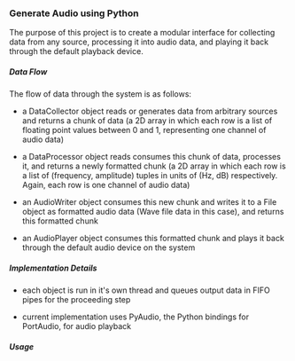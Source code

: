 ### **Generate Audio using Python**

The purpose of this project is to create a modular interface for collecting data from any source, processing it into audio data, and playing it back through the default playback device.

##### **Data Flow**

The flow of data through the system is as follows:

* a DataCollector object reads or generates data from arbitrary sources and returns a chunk of data (a 2D array in which each row is a list of floating point values between 0 and 1, representing one channel of audio data)

* a DataProcessor object reads consumes this chunk of data, processes it, and returns a newly formatted chunk (a 2D array in which each row is a list of (frequency, amplitude) tuples in units of (Hz, dB) respectively. Again, each row is one channel of audio data)

* an AudioWriter object consumes this new chunk and writes it to a File object as formatted audio data (Wave file data in this case), and returns this formatted chunk

* an AudioPlayer object consumes this formatted chunk and plays it back through the default audio device on the system

##### **Implementation Details**

* each object is run in it's own thread and queues output data in FIFO pipes for the proceeding step

* current implementation uses PyAudio, the Python bindings for PortAudio, for audio playback

##### **Usage**